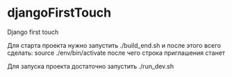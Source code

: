 djangoFirstTouch
================

Django first touch

Для старта проекта нужно запустить ./build_end.sh и после этого всего сделать:
source ./env/bin/activate
после чего строка приглашения станет <DFT>

Для запуска проекта достаточно запустить ./run_dev.sh